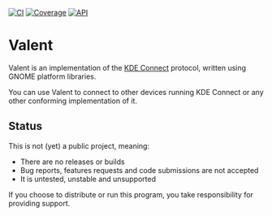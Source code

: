 [![CI](https://github.com/andyholmes/valent/actions/workflows/ci.yml/badge.svg)](https://github.com/andyholmes/valent/actions/workflows/ci.yml)
[![Coverage](https://coveralls.io/repos/github/andyholmes/valent/badge.svg?branch=master)](https://andyholmes.ca/valent/coverage/index.html)
[![API](https://img.shields.io/badge/API-unstable-yellow)](https://andyholmes.ca/valent/documentation/index.html)

# Valent

Valent is an implementation of the [KDE Connect][kdeconnect] protocol, written
using GNOME platform libraries.

You can use Valent to connect to other devices running KDE Connect or any other
conforming implementation of it.

## Status

This is not (yet) a public project, meaning:

* There are no releases or builds
* Bug reports, features requests and code submissions are not accepted
* It is untested, unstable and unsupported

If you choose to distribute or run this program, you take responsibility for
providing support.


[kdeconnect]: https://community.kde.org/KDEConnect

